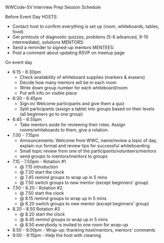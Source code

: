 WWCode-SV Interview Prep Session Schedule

Before Event Day
HOSTS:
* Contact host to confirm everything is set up (room, whiteboards, tables, food)
* Get printouts of diagnostic quizzes, problems (5-6 advanced, 9-10 intermediate), solutions
MENTORS: 
* Send a reminder to signed-up mentors
MENTEES: 
* Post a comment about updating RSVP on meetup page

On event day
* 6:15 - 6:30pm 
   * Check availability of whiteboard supplies (markers & erasers)
   * Decide how many mentors will be in each room
   * Write down group number for each whiteboard/room
   * Put wifi info on visible place        
* 6:30 - 6:45pm 
   * Sign in/ Welcome participants and give them a quiz
   * Split participants (assign a table) into groups based on their levels (all beginners go to one group)
* 6:45 - 6:55pm
   * Take mentors aside for reviewing their roles.  Assign rooms/whiteboards to them, give a rotation.
* 7.00 - 7.15pm
   * Announcements: Welcome from WWC, name/review a topic of day, explain our format and review tips for successful whiteboarding
   * Small topic review from one of the participants/volunteers/mentors
   * send groups to mentors/mentors to groups 
* 7.15 - 7.50pm - Rotation #1
   * @ 7.15 introduction
   * @ 7.20 start the clock
   * @ 7.45 remind groups to wrap up in 5 mins
   * @ 7.50 switch groups to new mentor (except beginners' group)
* 7.50 - 8.20 - Rotation #2
   * @ 7.50 start the clock
   * @ 8.15 remind groups to wrap up in 5 mins
   * @ 8.20 switch groups to new mentor (except beginners' group)
* 8.20 - 8.50 Rotation #3
   * @ 8.20 start the clock
   * @ 8.45 remind groups to wrap up in 5 mins
   * @ 8.50 everybody is invited to one room for wrap-up 
* 8.50 - 9.00pm - Wrap-up: thanking host/mentors, mentors’ comments
* 9:00 - 9:15pm - Help the host with cleaning
